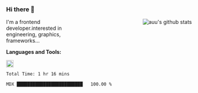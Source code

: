 <!--
**zhaohuanyuu/zhaohuanyuu** is a ✨ _special_ ✨ repository because its `README.md` (this file) appears on your GitHub profile.
-->

### Hi there 👋

<img align="right" src="https://github-readme-stats.vercel.app/api?username=zhaohuanyuu&count_private_true&show_icons=true" alt="auu's github stats" />

<p style="width:45%">I'm a frontend developer.interested in engineering, graphics, frameworks...</p>

**Languages and Tools:**

<img align="left" height="20" src="https://skillicons.dev/icons?i=js,ts,nodejs,react,vue,gatsby,materialui,graphql,nestjs,electron,flutter" />

</br>

<p align="right">
<!--START_SECTION:waka-->

```text
Total Time: 1 hr 16 mins

MDX █████████████████████████   100.00 %
```

<!--END_SECTION:waka-->
</p>
